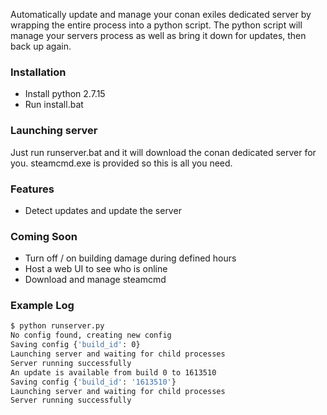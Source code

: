 Automatically update and manage your conan exiles dedicated server by wrapping the entire process into a python script. The python script will manage your servers process as well as bring it down for updates, then back up again.

### Installation
* Install python 2.7.15
* Run install.bat

### Launching server
Just run runserver.bat and it will download the conan dedicated server for you. steamcmd.exe is provided so this is all you need.

### Features
 * Detect updates and update the server

### Coming Soon
 * Turn off / on building damage during defined hours
 * Host a web UI to see who is online
 * Download and manage steamcmd

### Example Log
```sh
$ python runserver.py
No config found, creating new config
Saving config {'build_id': 0}
Launching server and waiting for child processes
Server running successfully
An update is available from build 0 to 1613510
Saving config {'build_id': '1613510'}
Launching server and waiting for child processes
Server running successfully
```